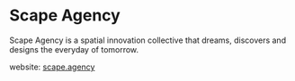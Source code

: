 # Scape Agency

Scape Agency is a spatial innovation collective that dreams, discovers and designs the everyday of tomorrow.

website: [scape.agency](https://www.scape.agency)